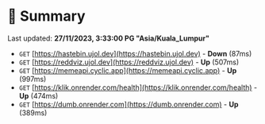 # 📖 Summary
Last updated: **27/11/2023, 3:33:00 PG "Asia/Kuala_Lumpur"**

- `GET` [https://hastebin.ujol.dev](https://hastebin.ujol.dev) - **Down** (87ms)
- `GET` [https://reddviz.ujol.dev](https://reddviz.ujol.dev) - **Up** (507ms)
- `GET` [https://memeapi.cyclic.app](https://memeapi.cyclic.app) - **Up** (997ms)
- `GET` [https://klik.onrender.com/health](https://klik.onrender.com/health) - **Up** (474ms)
- `GET` [https://dumb.onrender.com](https://dumb.onrender.com) - **Up** (389ms)
